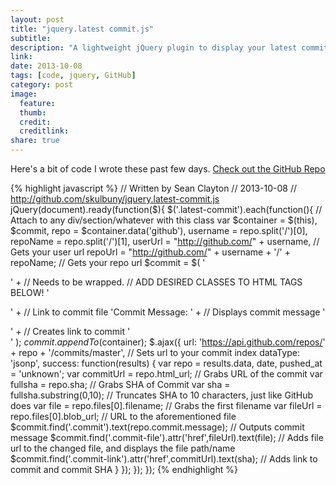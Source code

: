 ```yaml
---
layout: post
title: "jquery.latest commit.js"
subtitle:
description: "A lightweight jQuery plugin to display your latest commit."
link:
date: 2013-10-08
tags: [code, jquery, GitHub]
category: post
image:
  feature:
  thumb:
  credit:
  creditlink:
share: true
---
```


Here's a bit of code I wrote these past few days. [Check out the GitHub Repo](http://github.com/skulbuny/jquery.latest-commit.js)

<!--more-->

{% highlight javascript %}
// Written by Sean Clayton
// 2013-10-08
// http://github.com/skulbuny/jquery.latest-commit.js
jQuery(document).ready(function($){
  $('.latest-commit').each(function(){ // Attach to any div/section/whatever with this class
    var $container = $(this), $commit,
      repo = $container.data('github'),
      username = repo.split('/')[0],
      repoName = repo.split('/')[1],
      userUrl = "http://github.com/" + username, // Gets your user url
      repoUrl = "http://github.com/" + username + '/' + repoName; // Gets your repo url
      $commit = $(
        '<div>' + // Needs to be wrapped.
        // ADD DESIRED CLASSES TO HTML TAGS BELOW!
        '<a class="commit-file" href="#" target="_blank"></a></p>' + // Link to commit file
        '<span>Commit Message: </span><span class="commit"></span>' + // Displays commit message
        '<p><a class="commit-link" href="#" target="_blank"></a></p>' + // Creates link to commit
        '</div>'
      );
    $commit.appendTo($container);
    $.ajax({
      url: 'https://api.github.com/repos/' + repo + '/commits/master', // Sets url to your commit index
      dataType: 'jsonp',
      success: function(results) {
        var repo = results.data, date, pushed_at = 'unknown';
        var commitUrl = repo.html_url; // Grabs URL of the commit
        var fullsha = repo.sha; // Grabs SHA of Commit
        var sha = fullsha.substring(0,10); // Truncates SHA to 10 characters, just like GitHub does
        var file = repo.files[0].filename; // Grabs the first filename
        var fileUrl = repo.files[0].blob_url; // URL to the aforementioned file
        $commit.find('.commit').text(repo.commit.message); // Outputs commit message
        $commit.find('.commit-file').attr('href',fileUrl).text(file); // Adds file url to the changed file, and displays the file path/name
        $commit.find('.commit-link').attr('href',commitUrl).text(sha); // Adds link to commit and commit SHA
      }
    });
  });
});
{% endhighlight %}